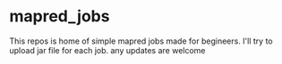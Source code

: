 mapred_jobs
==========

This repos is home of simple mapred jobs made for begineers. I'll try to upload jar file for each job. any updates are welcome
